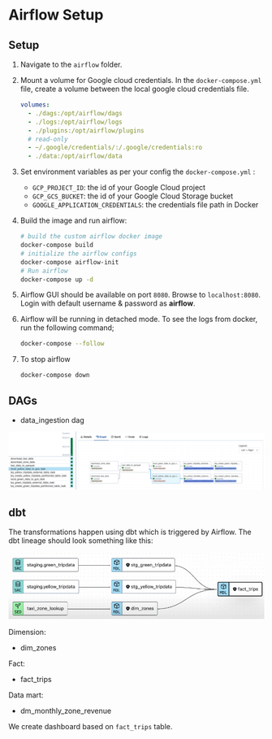 # Airflow Setup

## Setup

1. Navigate to the `airflow` folder.

2. Mount a volume for Google cloud credentials. In the `docker-compose.yml` file, create a volume between the local google cloud credentials file.

   ```yaml
   volumes:
     - ./dags:/opt/airflow/dags
     - ./logs:/opt/airflow/logs
     - ./plugins:/opt/airflow/plugins
     # read-only
     - ~/.google/credentials/:/.google/credentials:ro
     - ./data:/opt/airflow/data
   ```

3. Set environment variables as per your config the `docker-compose.yml` :

   - `GCP_PROJECT_ID`: the id of your Google Cloud project
   - `GCP_GCS_BUCKET`: the id of your Google Cloud Storage bucket
   - `GOOGLE_APPLICATION_CREDENTIALS`: the credentials file path in Docker

4. Build the image and run airflow:

   ```bash
   # build the custom airflow docker image
   docker-compose build
   # initialize the airflow configs
   docker-compose airflow-init
   # Run airflow
   docker-compose up -d
   ```

5. Airflow GUI should be available on port `8080`. Browse to `localhost:8080`. Login with default username & password as **airflow**.

6. Airflow will be running in detached mode. To see the logs from docker, run the following command;

   ```bash
   docker-compose --follow
   ```

7. To stop airflow

   ```bash
   docker-compose down
   ```

## DAGs

- data_ingestion dag

![airflow-pipeline](../images/airflow-pipeline.png)

## dbt

The transformations happen using dbt which is triggered by Airflow. The dbt lineage should look something like this:

![dbt-pipeline](../images/dbt.png)

Dimension:

- dim_zones

Fact:

- fact_trips

Data mart:

- dm_monthly_zone_revenue

We create dashboard based on `fact_trips` table.

